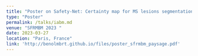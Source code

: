 ```yaml
---
title: "Poster on Safety-Net: Certainty map for MS lesions segmentation (french)"
type: "Poster"
permalink: /talks/iabm.md
venue: "SFRMBM 2023 "
date: 2023-03-27
location: "Paris, France"
link: 'http://benolmbrt.github.io/files/poster_sfrmbm_paysage.pdf'
---
```

